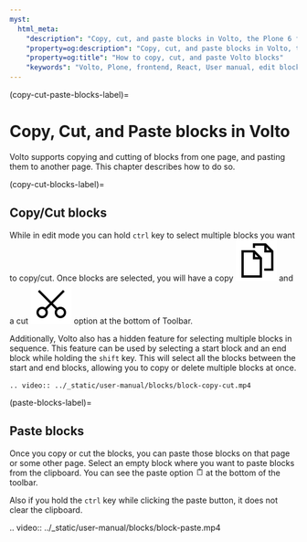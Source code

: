 ```yaml
---
myst:
  html_meta:
    "description": "Copy, cut, and paste blocks in Volto, the Plone 6 frontend."
    "property=og:description": "Copy, cut, and paste blocks in Volto, the Plone 6 frontend."
    "property=og:title": "How to copy, cut, and paste Volto blocks"
    "keywords": "Volto, Plone, frontend, React, User manual, edit blocks, copy, cut, paste"
---
```


(copy-cut-paste-blocks-label)=

# Copy, Cut, and Paste blocks in Volto

Volto supports copying and cutting of blocks from one page, and pasting them to another page.
This chapter describes how to do so.

(copy-cut-blocks-label)=

## Copy/Cut blocks

While in edit mode you can hold `ctrl` key to select multiple blocks you want to copy/cut.
Once blocks are selected, you will have a copy <img alt="../_static/copy.svg" src="../_static/copy.svg" class="inline"> and a cut <img alt="../_static/cut.svg" src="../_static/cut.svg" class="inline"> option at the bottom of Toolbar.

Additionally, Volto also has a hidden feature for selecting multiple blocks in sequence.
This feature can be used by selecting a start block and an end block while holding the `shift` key.
This will select all the blocks between the start and end blocks, allowing you to copy or delete multiple blocks at once.

```{eval-rst}
.. video:: ../_static/user-manual/blocks/block-copy-cut.mp4
```

(paste-blocks-label)=

## Paste blocks

Once you copy or cut the blocks, you can paste those blocks on that page or some other page.
Select an empty block where you want to paste blocks from the clipboard.
You can see the paste option <img alt="../_static/paste.svg" src="../_static/paste.svg" style="height: 1em;"> at the bottom of the toolbar.

Also if you hold the `ctrl` key while clicking the paste button, it does not clear the clipboard.

.. video:: ../_static/user-manual/blocks/block-paste.mp4